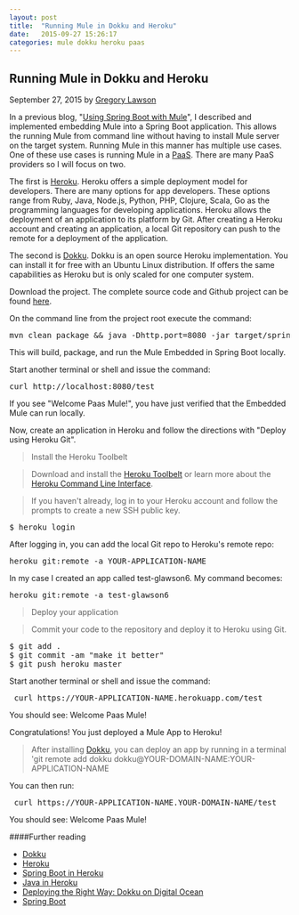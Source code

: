 ```yaml
---
layout: post
title:  "Running Mule in Dokku and Heroku"
date:   2015-09-27 15:26:17
categories: mule dokku heroku paas
---
```


## Running Mule in Dokku and Heroku

September 27, 2015 by [Gregory Lawson](/about.html)

In a previous blog, "[Using Spring Boot with Mule](https://github.com/glawson6/activemq-mule-embedded)", I described and 
implemented embedding Mule into a Spring Boot application. This allows the running Mule from command line without having 
to install Mule server on the target system. Running Mule in this manner has multiple use cases. One of these use cases is
running Mule in a [PaaS](http://www.interoute.com/what-paas). There are many PaaS providers so I will focus on two. 

The first is [Heroku](https://devcenter.heroku.com/). Heroku offers a simple deployment model for developers. There are 
many options for app developers. These options range from Ruby, Java, Node.js, Python, PHP, Clojure, Scala, Go as the 
programming languages for developing applications. Heroku allows the deployment of an application to its platform by Git.
After creating a Heroku account and creating an application, a local Git repository can push to the remote for a deployment
of the application.

The second is [Dokku](http://progrium.viewdocs.io/dokku/). Dokku is an open source Heroku implementation. You can install 
it for free with an Ubuntu Linux distribution. If offers the same capabilities as Heroku but is only scaled for one
computer system.
 
Download the project. The complete source code and Github project can be found [here](https://github.com/glawson6/spring-boot-mule-pass).

On the command line from the project root execute the command:

<?prettify lang=sh?>
<pre class="prettyprint">
mvn clean package && java -Dhttp.port=8080 -jar target/spring-boot-mule-pass-1.0-SNAPSHOT.jar
</pre>

This will build, package, and run the Mule Embedded in Spring Boot locally.

Start another terminal or shell  and issue the command:

<?prettify lang=sh?>
<pre class="prettyprint">
curl http://localhost:8080/test
</pre>

If you see "Welcome Paas Mule!", you have just verified that the Embedded Mule can run locally. 

Now, create an application in Heroku and follow the directions with "Deploy using Heroku Git".

>Install the Heroku Toolbelt

>Download and install the [Heroku Toolbelt](https://toolbelt.heroku.com/) or learn more about the [Heroku Command Line Interface](https://devcenter.heroku.com/categories/command-line).

>If you haven't already, log in to your Heroku account and follow the prompts to create a new SSH public key.
<?prettify lang=sh?>
<pre class="prettyprint">
$ heroku login
</pre>

After logging in, you can add the local Git repo to Heroku's remote repo:

<?prettify lang=sh?>
<pre class="prettyprint">
heroku git:remote -a YOUR-APPLICATION-NAME
</pre>

In my case I created an app called test-glawson6. My command becomes:

<?prettify lang=sh?>
<pre class="prettyprint">
heroku git:remote -a test-glawson6
</pre>

>Deploy your application

>Commit your code to the repository and deploy it to Heroku using Git.

<?prettify lang=sh?>
<pre class="prettyprint">
$ git add .
$ git commit -am "make it better"
$ git push heroku master
</pre>

Start another terminal or shell  and issue the command:

<?prettify lang=sh?>
<pre class="prettyprint">
 curl https://YOUR-APPLICATION-NAME.herokuapp.com/test
</pre>
You should see: Welcome Paas Mule!

Congratulations! You just deployed a Mule App to Heroku!

>After installing [Dokku](http://dokku.viewdocs.io/dokku/installation/),  you can deploy an app by running in a terminal 'git remote add dokku dokku@YOUR-DOMAIN-NAME:YOUR-APPLICATION-NAME

You can then run:
<?prettify lang=sh?>
<pre class="prettyprint">
 curl https://YOUR-APPLICATION-NAME.YOUR-DOMAIN-NAME/test
</pre>

You should see: Welcome Paas Mule!

####Further reading
* [Dokku](http://progrium.viewdocs.io/dokku/)
* [Heroku](https://devcenter.heroku.com/)
* [Spring Boot in Heroku](http://docs.spring.io/spring-boot/docs/1.2.6.RELEASE/reference/htmlsingle/#cloud-deployment-heroku)
* [Java in Heroku](https://devcenter.heroku.com/articles/getting-started-with-java#introduction)
* [Deploying the Right Way: Dokku on Digital Ocean](https://www.andrewmunsell.com/blog/dokku-tutorial-digital-ocean)
* [Spring Boot](http://projects.spring.io/spring-boot/)

